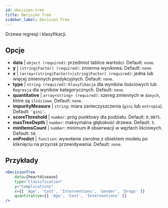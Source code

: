 ```yaml
---
id: decision-tree
title: Decision Tree
sidebar_label: Decision Tree
---
```


Drzewa regresji i klasyfikacji.

## Opcje

* __data__ | `object (required)`: przedmiot tablice wartości. Default: `none`.
* __y__ | `(string|Factor) (required)`: zmienna wynikowa. Default: `none`.
* __x__ | `(array<(string|Factor)>|string|Factor) (required)`: jedna lub więcej zmiennych predykcyjnych. Default: `none`.
* __type__ | `string (required)`: `Klasyfikacja` dla wyników ilościowych lub `Regresja` dla wyników kategorycznych. Default: `none`.
* __quantitative__ | `array<string> (required)`: szereg zmiennych w `danych`, które są `ilościowe`. Default: `none`.
* __impurityMeasure__ | `string`: miara zanieczyszczenia (`gini` lub `entropia`). Default: `'gini'`.
* __scoreThreshold__ | `number`: próg punktowy dla podziału. Default: `0.0075`.
* __maxTreeDepth__ | `number`: maksymalna głębokość drzewa. Default: `5`.
* __minItemsCount__ | `number`: minimum # obserwacji w węzłach liściowych. Default: `50`.
* __onPredict__ | `function`: wywołanie zwrotne z obiektem modelu po kliknięciu na przycisk przewidywania. Default: `none`.


## Przykłady

```jsx live
<DecisionTree 
    data={heartdisease} 
    type="Classification"
    y="Complications"
    x={[ 'Age', 'Cost', 'Interventions', 'Gender', 'Drugs' ]}
    quantitative={[ 'Age', 'Cost', 'Interventions' ]}
/>
```

